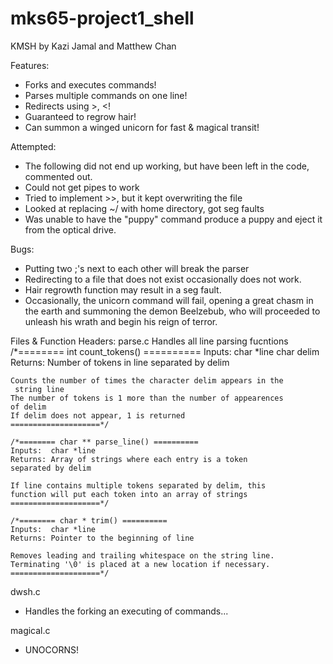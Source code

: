 # mks65-project1_shell
KMSH
by Kazi Jamal and Matthew Chan

Features:
- Forks and executes commands!
- Parses multiple commands on one line!
- Redirects using >, <!
- Guaranteed to regrow hair!
- Can summon a winged unicorn for fast & magical transit!

Attempted:
- The following did not end up working, but have been left in the code, commented out.
- Could not get pipes to work
- Tried to implement >>, but it kept overwriting the file
- Looked at replacing ~/ with home directory, got seg faults
- Was unable to have the "puppy" command produce a puppy and eject it from the optical drive.

Bugs:
- Putting two ;'s next to each other will break the parser
- Redirecting to a file that does not exist occasionally does not work.
- Hair regrowth function may result in a seg fault.
- Occasionally, the unicorn command will fail, opening a great chasm in the earth and summoning the demon Beelzebub, who will proceeded to unleash his wrath and begin his reign of terror.
	
Files & Function Headers:
parse.c
	Handles all line parsing fucntions
	/*======== int count_tokens() ==========
	Inputs:  char *line
        	  char delim 
	Returns: Number of tokens in line separated by delim

	Counts the number of times the character delim appears in the
	 string line
	The number of tokens is 1 more than the number of appearences 
	of delim
	If delim does not appear, 1 is returned
	====================*/

	/*======== char ** parse_line() ==========
	Inputs:  char *line 
	Returns: Array of strings where each entry is a token 
	separated by delim

	If line contains multiple tokens separated by delim, this 
	function will put each token into an array of strings
	====================*/

	/*======== char * trim() ==========
	Inputs:  char *line 
	Returns: Pointer to the beginning of line

	Removes leading and trailing whitespace on the string line.
	Terminating '\0' is placed at a new location if necessary.
	====================*/

dwsh.c
- Handles the forking an executing of commands...

magical.c
- UNOCORNS!	